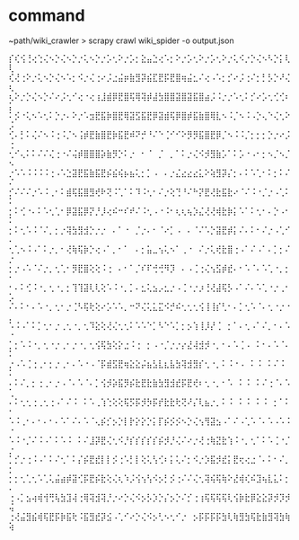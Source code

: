 # command

~path/wiki_crawler > scrapy crawl wiki_spider -o output.json

⡎⢎⢪⢘⢔⢑⢌⠢⡑⢌⠢⡑⡐⢅⠢⡑⡐⡡⢂⠕⡐⡡⡂⣕⣤⣑⢔⠡⡂⠕⡐⡡⢂⠕⡐⡡⢂⠕⡐⢅⠪⡐⡑⢌⠢⠣⡑⡅⢇⢇
⢎⢜⢐⠕⡐⢅⠢⡑⢌⠢⠡⡂⠪⡐⢌⢐⠔⡨⣐⣬⡶⣷⣻⡽⣮⣏⣟⡯⣟⣿⢶⣬⣂⠌⢔⠠⠡⡂⡊⠔⡨⢐⠌⡂⡃⡣⡑⠜⢌⢆
⢆⠕⡐⡑⢌⠢⡑⠌⠔⡨⢂⠊⢔⠐⢔⢰⣸⣾⡿⣟⣿⢯⢿⢽⡾⣼⣳⣿⣿⣽⣿⣽⣯⣿⣴⡨⠨⡐⡐⠡⢂⠅⡊⠔⡡⢂⢊⢊⠆⡅
⠅⡪⠐⢅⠢⠡⢂⠅⡑⡐⠄⠕⡐⠡⣲⣟⣯⡷⣿⣟⢿⣽⣫⣯⣟⡿⣽⣾⢯⡿⣿⡾⣯⣷⣿⢿⣇⠢⠨⡈⠢⠨⠠⡑⢄⠑⢌⢂⠕⡨
⢊⠄⡃⠅⢌⠌⠢⠨⢐⠨⡈⠢⢨⡾⣟⣷⣿⣟⡷⣯⣟⠾⠝⡚⠘⠌⠑⢈⠊⠊⠕⡻⡻⣯⣿⣟⡿⡈⠢⠨⠨⡈⡂⡂⡂⡑⡐⠔⡨⢐
⢂⠊⢄⠅⠅⠌⠌⢌⢐⠐⠌⢬⡾⣿⣿⣿⡵⣷⡻⡑⠅⡐⠀⠂⠈⠀⡈⠀⡀⠁⠅⡐⢌⠪⡺⣻⣷⡡⠁⠅⡡⠐⠠⠂⡂⠢⡈⠢⡈⠢
⡐⠡⠡⠨⠨⠨⠨⢐⠠⠡⣑⣽⣟⣯⣷⣯⣟⡮⣮⢮⡦⣦⢅⡂⡁⠠⠀⠄⡐⣌⣔⣔⣔⣅⠕⢵⣻⡽⡌⡂⠄⠅⠡⢁⠂⠅⡂⠅⠌⠌
⡊⠌⠌⠌⡐⠡⠨⢀⠂⠅⣾⢯⣯⣿⣻⢞⠗⢝⠨⢁⠁⠅⠹⠨⢂⠂⠌⡐⢕⢙⠘⠌⠓⡝⣟⢜⣗⣯⣗⠔⠈⠌⠨⠐⡈⡐⠠⢁⠅⠅
⡂⠅⢊⠐⠄⠅⠡⢂⢁⠂⡿⣽⣯⡿⡝⡘⡸⢔⠮⠒⠎⠞⠌⠨⢂⠠⠐⠨⠂⢆⢆⢦⡱⣌⢜⢜⢾⣗⡷⡅⠡⠁⠅⢂⠂⠄⡑⠠⠂⠅
⡂⠅⢂⠡⠨⠈⠌⡀⡂⡐⢽⣳⣻⣺⡑⡐⡐⠀⠄⠁⠐⠀⡈⡐⠄⠂⠈⠔⡁⠠⠀⠄⠈⠌⠡⡑⣽⣟⡾⡅⠌⠄⠅⠂⠌⡐⠠⢁⠊⠄
⢂⢁⠢⠨⠠⠁⠅⡐⡀⠂⢜⢷⢯⡷⡑⢔⠠⠁⡀⠂⠁⠀⠄⡂⣥⣀⢢⢅⠢⠁⢀⠐⠀⠌⡐⢅⢞⣗⣿⢐⠠⠁⠌⠠⠁⠄⡁⡂⠌⡐
⡂⡐⠠⠡⠈⠌⡐⡀⢂⢁⠂⡻⣟⣿⢕⢕⠨⢐⠀⠄⠂⠁⡈⠎⠏⢚⢚⠻⡹⠀⠄⠠⢈⢐⢌⢢⣫⡾⣞⠄⠂⠡⠈⠄⠡⢁⠐⡀⡂⠂
⠂⠄⠅⢊⠨⠐⡀⢂⠐⡀⡂⢹⢹⣽⢇⢇⢕⠡⠨⠐⡀⡁⠄⣂⢅⣢⡠⣂⡐⠠⢈⠐⡐⡰⢘⢜⣼⢯⡣⠠⠁⠌⠄⠡⢁⠐⡐⢀⠂⡡
⠌⠄⠅⠂⠄⠡⠐⡀⢂⠂⡐⢈⠣⢯⢗⢕⠔⡡⠡⠡⡀⠒⠝⢌⢅⣅⣍⠪⡚⠮⢂⢂⢂⢪⢸⢸⡎⢃⠂⠄⡁⢂⠡⠈⠄⢂⠐⡐⠐⡀
⠡⠨⠠⠁⠅⡁⢂⠂⡐⢀⢂⠐⡀⢂⠹⣕⢕⢜⢌⢂⢂⠅⠡⠡⠑⡁⠣⠑⠡⡁⡂⡢⢱⢸⡸⡜⢈⠀⡂⠁⠄⢂⠠⠁⠌⡀⠂⠄⠡⠐
⡁⡂⠡⠨⠐⡀⢂⠐⡐⢀⠂⡐⠐⡀⢂⢪⢯⣳⢕⡕⣐⠨⢐⠀⡂⠠⠐⡈⡐⡐⡔⣜⢼⣺⡺⠐⡀⠂⠄⠡⢈⠠⠀⠅⠂⠄⠡⠈⠄⠅
⡐⠠⠡⢈⢐⢀⠂⡂⡐⢀⠂⠄⠡⠐⠠⠈⡯⣾⣫⣟⢶⣕⣕⡬⣦⣣⣇⣆⣧⣳⢽⣺⣻⡎⢂⠐⡀⠅⠨⠐⠠⠀⠅⠨⠀⠅⠌⠨⠀⠅
⠄⠅⠌⡀⡂⢐⢀⠂⡐⠠⠈⠄⠡⠈⠄⡁⢪⡺⡵⣯⡻⡮⣗⣟⣗⣷⣳⣻⣺⣞⡯⣟⢞⠆⢂⠐⡀⠂⠡⠀⠅⠨⠀⠅⠌⢐⠈⠄⠡⢁
⠄⠅⢂⢂⢐⢀⢂⢐⠠⠁⠌⠨⠀⠅⠡⢀⢱⢑⢕⢕⢯⡫⡯⡺⡳⡯⡞⣗⣗⢗⢝⠜⡌⢇⣦⡐⡀⠅⠨⠀⠅⠨⠀⠅⠨⠀⡂⠁⠅⠂
⠡⠨⢀⠂⠄⠂⠄⠂⠄⠡⠁⠌⠄⠡⠈⢄⡮⡊⡢⡑⡇⡗⡕⡕⡑⡅⡏⡮⡪⡪⠢⡑⢌⢢⢻⣽⣢⠠⠁⠌⠠⢁⠡⠈⠄⠡⠠⠡⠨⠐
⠡⠨⠐⡈⠌⠨⠠⠁⠅⠡⠨⠀⠅⠌⣸⡽⣟⢌⢂⠪⡘⡎⡎⡎⡎⡎⡮⡺⡘⢌⠌⠔⡐⢜⢐⢷⣝⣗⢱⠨⠐⡀⢂⠁⠅⠡⢈⠐⡈⡐
⡁⡊⡐⢐⠨⠠⠁⠅⠌⢂⠁⠅⡌⡮⣟⣞⡇⡇⡪⢐⠡⡃⡇⢕⢅⢣⢊⠆⡅⢅⠌⡂⠪⡐⡱⣯⡺⣞⡅⣟⢖⢔⣐⠈⠄⠅⠂⠌⡀⡂
⡂⡂⢂⢁⢂⠡⢁⢅⣬⣴⡾⣽⢊⡯⣟⡮⣗⢕⢌⢆⠱⡨⢪⢢⢣⠪⡢⡃⡪⢐⠌⠌⢌⢂⢽⢮⢯⢷⠕⣜⢾⢎⠮⣹⢦⣇⣅⠅⡂⠄
⢐⠠⡁⣢⢴⢾⢺⢛⢧⣳⣹⢼⢐⢿⢽⣺⢽⡘⡐⠔⡑⢌⠪⡢⡣⡱⡑⡌⡢⡑⠌⡊⢐⢰⢯⢯⢯⢯⢇⢪⡷⣗⡿⣕⣕⡽⡺⡹⡺⢬
⢐⢜⣬⣻⣮⢾⢯⣟⡯⡷⣯⢗⠨⣯⣻⣞⡽⣪⠠⢁⠊⠔⡑⢌⠪⡢⢃⠢⢂⠊⡐⠀⡢⡯⡯⡯⡯⣳⢇⢷⣻⣳⢯⣗⣷⣻⢽⣳⢷⢵
